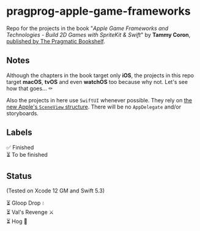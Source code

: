 # pragprog-apple-game-frameworks
Repo for the projects in the book "*Apple Game Frameworks and Technologies - Build 2D Games with SpriteKit &amp; Swift*" by **Tammy Coron**, [published by The Pragmatic Bookshelf](https://pragprog.com/titles/tcswift/apple-game-frameworks-and-technologies/).

## Notes
Although the chapters in the book target only **iOS**, the projects in this repo target **macOS**, **tvOS** and even **watchOS** too because why not. Let's see how that goes... ⚰️

Also the projects in here use `SwiftUI` whenever possible. They rely on [the new Apple's `SceneView` structure](https://developer.apple.com/documentation/scenekit/sceneview). There will be no `AppDelegate` and/or storyboards.

## Labels
✅ Finished  
⏳ To be finished

## Status
(Tested on Xcode 12 GM and Swift 5.3)

⏳ Gloop Drop 💧  
⏳ Val's Revenge ⚔️  
⏳ Hog 🎲  
